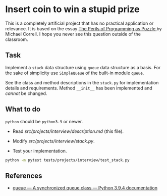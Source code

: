 # Insert coin to win a stupid prize

This is a completely artificial project that has no practical application or relevance. It is based on the essay [The Perils of Programming as Puzzle
](https://mcorrell.medium.com/the-perils-of-programming-as-puzzle-67145b4accd) by
Michael Correll. I hope you never see this question outside of the classroom.

## Task

Implement a `stack` data structure using `queue` data structure as a basis. For the sake of simplicity use `SimpleQueue` of the built-in module `queue`.

See the class and method descriptions in the `stack.py` for implementation details and requirements. Method `__init__` has been implemented and _cannot_ be changed.

## What to do

`python` should be `python3.9` or newer.

- Read _src/projects/interview/description.md_ (this file).
- Modify _src/projects/interview/stack.py_.

- Test your implementation.

```bash
python -m pytest tests/projects/interview/test_stack.py
```

## References

- [queue — A synchronized queue class — Python 3.9.4 documentation](https://docs.python.org/3/library/queue.html)
